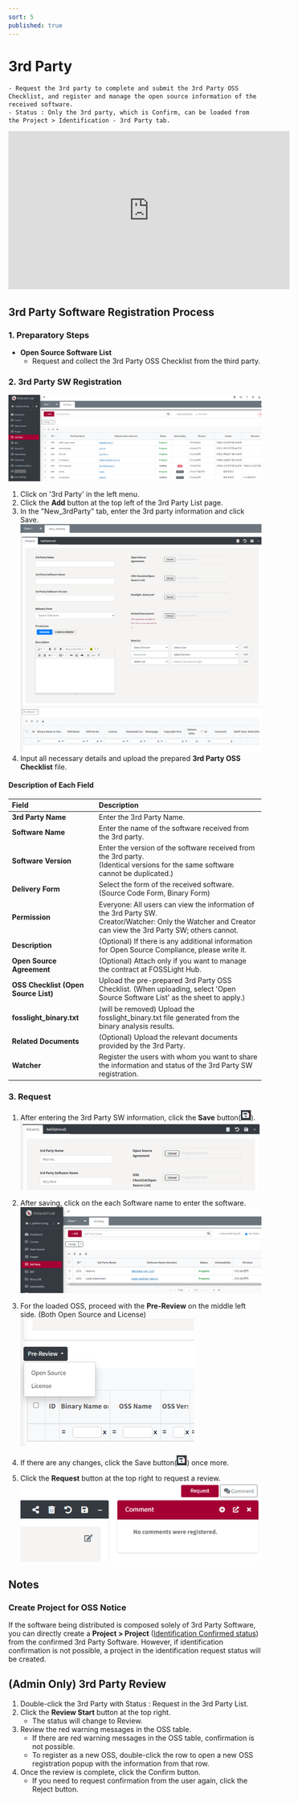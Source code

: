 ```yaml
---
sort: 5
published: true
---
```

# 3rd Party
```note
- Request the 3rd party to complete and submit the 3rd Party OSS Checklist, and register and manage the open source information of the received software.
- Status : Only the 3rd party, which is Confirm, can be loaded from the Project > Identification - 3rd Party tab.
```
<iframe width="560" height="315" src="https://www.youtube.com/embed/IIOsmWupkn4" title="FOSSLight Hub - 3rd Party SW 등록" frameborder="0" allow="accelerometer; autoplay; clipboard-write; encrypted-media; gyroscope; picture-in-picture" allowfullscreen></iframe>

## 3rd Party Software Registration Process
### 1. Preparatory Steps
- **Open Source Software List**
    - Request and collect the 3rd Party OSS Checklist from the third party.

### 2. 3rd Party SW Registration
![3rd_party_list](images/5_third_party_list.PNG)
1. Click on '3rd Party' in the left menu.
2. Click the **Add** button at the top left of the 3rd Party List page.
3. In the "New_3rdParty" tab, enter the 3rd party information and click Save.
    ![3rd_party_new](images/5_third_party_new.PNG)
4. Input all necessary details and upload the prepared **3rd Party OSS Checklist** file.


#### Description of Each Field

|Field | Description |
|:---|:---|
|**3rd Party Name**|Enter the 3rd Party Name.|
|**Software Name**|Enter the name of the software received from the 3rd party.|
|**Software Version**|Enter the version of the software received from the 3rd party.<br>(Identical versions for the same software cannot be duplicated.)|
|**Delivery Form**|Select the form of the received software. (Source Code Form, Binary Form)|
|**Permission**|Everyone: All users can view the information of the 3rd Party SW. <br>Creator/Watcher: Only the Watcher and Creator can view the 3rd Party SW; others cannot.|
|**Description**|(Optional) If there is any additional information for Open Source Compliance, please write it.|
|**Open Source Agreement**|(Optional) Attach only if you want to manage the contract at FOSSLight Hub.|
|**OSS Checklist (Open Source List)**| Upload the pre-prepared 3rd Party OSS Checklist. (When uploading, select 'Open Source Software List' as the sheet to apply.)|
|**fosslight_binary.txt**| (will be removed) Upload the fosslight_binary.txt file generated from the binary analysis results.|
|**Related Documents**|(Optional) Upload the relevant documents provided by the 3rd Party.|
|**Watcher**|Register the users with whom you want to share the information and status of the 3rd Party SW registration.|

### 3. Request
1. After entering the 3rd Party SW information, click the **Save** button(<img src="images/save_button.PNG" width="20" height="20" />).
    ![3rd_party_save](images/5_third_party_save.PNG)

2. After saving, click on the each Software name to enter the software.
    ![3rd_party_save](images/5_third_party_save_2.PNG)

3. For the loaded OSS, proceed with the **Pre-Review** on the middle left side. (Both Open Source and License)
    ![3rd_party_save](images/5_third_party_save_3.PNG)

4. If there are any changes, click the Save button(<img src="images/save_button.PNG" width="20" height="20" />) once more.

5. Click the **Request** button at the top right to request a review.
    ![3rd_party_save](images/5_third_party_save_5_request.PNG)

## Notes
### Create Project for OSS Notice
If the software being distributed is composed solely of 3rd Party Software, you can directly create a **Project > Project** (<U>Identification Confirmed status</U>) from the confirmed 3rd Party Software. However, if identification confirmation is not possible, a project in the identification request status will be created.

## (Admin Only) 3rd Party Review
1. Double-click the 3rd Party with Status : Request in the 3rd Party List.
2. Click the **Review Start** button at the top right.
    - The status will change to Review.
3. Review the red warning messages in the OSS table.
    - If there are red warning messages in the OSS table, confirmation is not possible.
    - To register as a new OSS, double-click the row to open a new OSS registration popup with the information from that row.
4. Once the review is complete, click the Confirm button.
    - If you need to request confirmation from the user again, click the Reject button.

